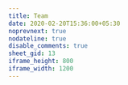 ```yaml
---
title: Team
date: 2020-02-20T15:36:00+05:30
noprevnext: true
nodateline: true
disable_comments: true
sheet_gid: 13
iframe_height: 800
iframe_width: 1200
---
```

